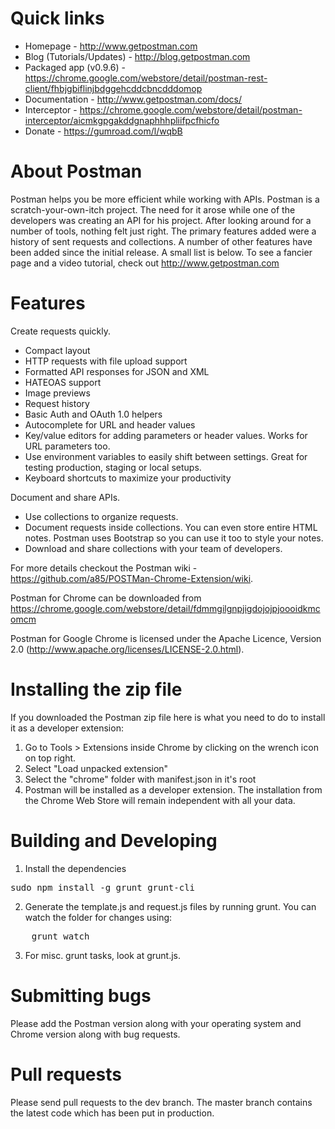 Quick links
=======
- Homepage - http://www.getpostman.com
- Blog (Tutorials/Updates) - http://blog.getpostman.com
- Packaged app (v0.9.6) - https://chrome.google.com/webstore/detail/postman-rest-client/fhbjgbiflinjbdggehcddcbncdddomop
- Documentation - http://www.getpostman.com/docs/
- Interceptor - https://chrome.google.com/webstore/detail/postman-interceptor/aicmkgpgakddgnaphhhpliifpcfhicfo
- Donate - https://gumroad.com/l/wqbB

About Postman
=======
Postman helps you be more efficient while working with APIs. Postman is a scratch-your-own-itch project. The need for it arose while one of the developers was creating an API for his project. After looking around for a number of tools, nothing felt just right. The primary features added were a history of sent requests and collections.
A number of other features have been added since the initial release. A small list is below. To see a fancier page and a video tutorial, check out http://www.getpostman.com

Features
========

Create requests quickly.

- Compact layout
- HTTP requests with file upload support
- Formatted API responses for JSON and XML
- HATEOAS support
- Image previews
- Request history
- Basic Auth and OAuth 1.0 helpers
- Autocomplete for URL and header values
- Key/value editors for adding parameters or header values. Works for URL parameters too.
- Use environment variables to easily shift between settings. Great for testing production, staging or local setups.
- Keyboard shortcuts to maximize your productivity

Document and share APIs.

- Use collections to organize requests.
- Document requests inside collections. You can even store entire HTML notes. Postman uses Bootstrap so you can use it too to style your notes.
- Download and share collections with your team of developers.

For more details checkout the Postman wiki - https://github.com/a85/POSTMan-Chrome-Extension/wiki.

Postman for Chrome can be downloaded from https://chrome.google.com/webstore/detail/fdmmgilgnpjigdojojpjoooidkmcomcm

Postman for Google Chrome is licensed under the Apache Licence, Version 2.0 (http://www.apache.org/licenses/LICENSE-2.0.html).

Installing the zip file
=========================

If you downloaded the Postman zip file here is what you need to do to install it as a developer extension:

1. Go to Tools > Extensions inside Chrome by clicking on the wrench icon on top right.
2. Select "Load unpacked extension"
3. Select the "chrome" folder with manifest.json in it's root
4. Postman will be installed as a developer extension. The installation from the Chrome Web Store will remain independent with all your data.

Building and Developing
=========================
1. Install the dependencies
<pre>
sudo npm install -g grunt grunt-cli
</pre>
2. Generate the template.js and request.js files by running grunt. You can watch the folder for changes using:
<pre>
	grunt watch
</pre>
3. For misc. grunt tasks, look at grunt.js.

Submitting bugs
===============

Please add the Postman version along with your operating system and Chrome version along with bug requests. 


Pull requests
=========================

Please send pull requests to the dev branch. The master branch contains the latest code which has been put in production.
